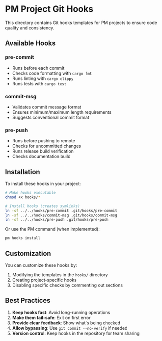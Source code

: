 # PM Project Git Hooks

This directory contains Git hooks templates for PM projects to ensure code quality and consistency.

## Available Hooks

### pre-commit
- Runs before each commit
- Checks code formatting with `cargo fmt`
- Runs linting with `cargo clippy`
- Runs tests with `cargo test`

### commit-msg
- Validates commit message format
- Ensures minimum/maximum length requirements
- Suggests conventional commit format

### pre-push
- Runs before pushing to remote
- Checks for uncommitted changes
- Runs release build verification
- Checks documentation build

## Installation

To install these hooks in your project:

```bash
# Make hooks executable
chmod +x hooks/*

# Install hooks (creates symlinks)
ln -sf ../../hooks/pre-commit .git/hooks/pre-commit
ln -sf ../../hooks/commit-msg .git/hooks/commit-msg
ln -sf ../../hooks/pre-push .git/hooks/pre-push
```

Or use the PM command (when implemented):
```bash
pm hooks install
```

## Customization

You can customize these hooks by:
1. Modifying the templates in the `hooks/` directory
2. Creating project-specific hooks
3. Disabling specific checks by commenting out sections

## Best Practices

1. **Keep hooks fast**: Avoid long-running operations
2. **Make them fail-safe**: Exit on first error
3. **Provide clear feedback**: Show what's being checked
4. **Allow bypassing**: Use `git commit --no-verify` if needed
5. **Version control**: Keep hooks in the repository for team sharing